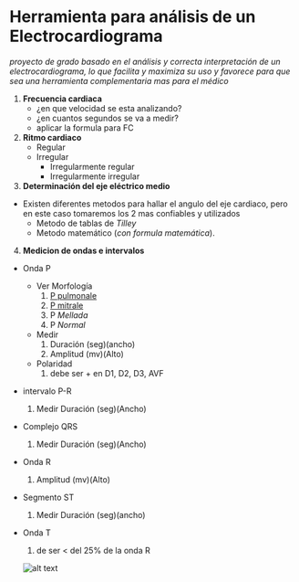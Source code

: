 # **Herramienta para análisis de un Electrocardiograma**
*proyecto de grado basado en el análisis y correcta interpretación de un electrocardiograma, lo que facilita y maximiza su uso y favorece para que sea una herramienta complementaria mas para el médico*

1. **Frecuencia cardiaca**
    * ¿en que velocidad se esta analizando?
    * ¿en cuantos segundos se va a medir?
    * aplicar la formula para FC
2. **Ritmo cardiaco**
    * Regular
    * Irregular
        * Irregularmente regular
        * Irregularmente irregular
3. **Determinación del eje eléctrico medio**
* Existen diferentes metodos para hallar el angulo del eje cardiaco, pero en este caso tomaremos los 2 mas confiables y utilizados
    * Metodo de tablas de _Tilley_
    * Metodo matemático (_con formula matemática_).
4. **Medicion de ondas e intervalos**
* Onda P
    * Ver Morfología
        1. [P pulmonale](/imagenes/onda_p_medicion.PNG)
        2. [P mitrale](/imagenes/ondapmitrale.PNG)
        3. P _Mellada_
        4. P _Normal_
    * Medir
        1. Duración (seg)(ancho)
        2. Amplitud (mv)(Alto)
    *  Polaridad
        1. debe ser + en D1, D2, D3, AVF
* intervalo P-R
    1. Medir Duración (seg)(Ancho)
* Complejo QRS 
    1. Medir Duración (seg)(Ancho)
* Onda R
    1. Amplitud (mv)(Alto)
* Segmento ST 
    1. Medir Duración (seg)(ancho)
* Onda T
    1. de ser < del 25% de la onda R
    
    
    
    
    
    ![alt text](https://github.com/andresfmartinez/ECG/imagenes/onda_p_medicion.PNG "Logo Title Text 1")
